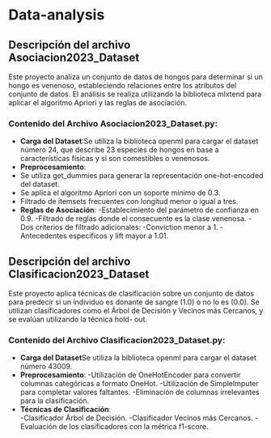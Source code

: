 # Data-analysis

## Descripción del archivo Asociacion2023_Dataset
Este proyecto analiza un conjunto de datos de hongos para determinar si un hongo es venenoso, estableciendo relaciones entre los atributos del conjunto de datos. El análisis se realiza utilizando la biblioteca mlxtend para aplicar el algoritmo Apriori y las reglas       de asociación.

### Contenido del Archivo Asociacion2023_Dataset.py:
- **Carga del Dataset**:Se utiliza la biblioteca openml para cargar el dataset número 24, que describe 23 especies de hongos en base a características físicas y si son comestibles o venenosos.
- **Preprocesamiento**:
- Se utiliza get_dummies para generar la representación one-hot-encoded del dataset.
- Se aplica el algoritmo Apriori con un soporte mínimo de 0.3.
- Filtrado de itemsets frecuentes con longitud menor o igual a tres.
- **Reglas de Asociación**:
-Establecimiento del parámetro de confianza en 0.9.
-Filtrado de reglas donde el consecuente es la clase venenosa.
-Dos criterios de filtrado adicionales:
-Conviction menor a 1.
-Antecedentes específicos y lift mayor a 1.01.

## Descripción del archivo Clasificacion2023_Dataset
Este proyecto aplica técnicas de clasificación sobre un conjunto de datos para predecir si un individuo es donante de sangre (1.0) o no lo es (0.0). Se utilizan clasificadores como el Árbol de Decisión y Vecinos más Cercanos, y se evalúan utilizando la técnica hold-     out.
### Contenido del Archivo Clasificacion2023_Dataset.py:
- **Carga del Dataset**Se utiliza la biblioteca openml para cargar el dataset número 43009.
- **Preprocesamiento**:
-Utilización de OneHotEncoder para convertir columnas categóricas a formato OneHot.
-Utilización de SimpleImputer para completar valores faltantes.
-Eliminación de columnas irrelevantes para la clasificación.
- **Técnicas de Clasificación**:   
-Clasificador Árbol de Decisión.
-Clasificador Vecinos más Cercanos.
-Evaluación de los clasificadores con la métrica f1-score.

